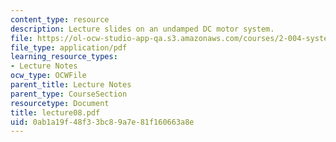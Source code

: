 ```yaml
---
content_type: resource
description: Lecture slides on an undamped DC motor system.
file: https://ol-ocw-studio-app-qa.s3.amazonaws.com/courses/2-004-systems-modeling-and-control-ii-fall-2007/0ab1a19f48f33bc89a7e81f160663a8e_lecture08.pdf
file_type: application/pdf
learning_resource_types:
- Lecture Notes
ocw_type: OCWFile
parent_title: Lecture Notes
parent_type: CourseSection
resourcetype: Document
title: lecture08.pdf
uid: 0ab1a19f-48f3-3bc8-9a7e-81f160663a8e
---
```

